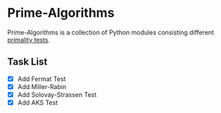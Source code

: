 # Prime-Algorithms
  Prime-Algorithms is a collection of Python modules consisting different [primality tests](https://en.wikipedia.org/wiki/Primality_test). 
## Task List
  - [x] Add Fermat Test
  - [x] Add Miller-Rabin 
  - [x] Add Solovay-Strassen Test
  - [x] Add AKS Test
